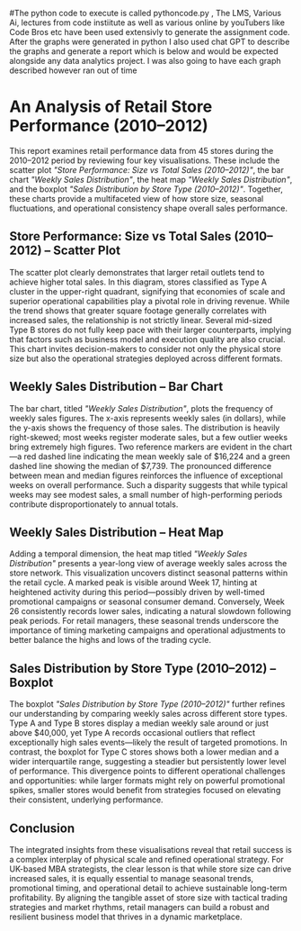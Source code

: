 #The python code to execute is called pythoncode.py ,  The LMS, Various Ai,  lectures from code instiitute as well as various  online by youTubers like Code Bros etc have been used extensivly to generate the assignment code.   After the graphs were generated in python I also used chat GPT to describe the graphs and generate a report which is below and would be expected alongside any data analytics project. I was also going to have each graph described however ran out of time
# An Analysis of Retail Store Performance (2010–2012)

This report examines retail performance data from 45 stores during the 2010–2012 period by reviewing four key visualisations. These include the scatter plot *"Store Performance: Size vs Total Sales (2010–2012)"*, the bar chart *"Weekly Sales Distribution"*, the heat map *"Weekly Sales Distribution"*, and the boxplot *"Sales Distribution by Store Type (2010–2012)"*. Together, these charts provide a multifaceted view of how store size, seasonal fluctuations, and operational consistency shape overall sales performance.

## Store Performance: Size vs Total Sales (2010–2012) – Scatter Plot

The scatter plot clearly demonstrates that larger retail outlets tend to achieve higher total sales. In this diagram, stores classified as Type A cluster in the upper-right quadrant, signifying that economies of scale and superior operational capabilities play a pivotal role in driving revenue. While the trend shows that greater square footage generally correlates with increased sales, the relationship is not strictly linear. Several mid-sized Type B stores do not fully keep pace with their larger counterparts, implying that factors such as business model and execution quality are also crucial. This chart invites decision-makers to consider not only the physical store size but also the operational strategies deployed across different formats.

## Weekly Sales Distribution – Bar Chart

The bar chart, titled *"Weekly Sales Distribution"*, plots the frequency of weekly sales figures. The x-axis represents weekly sales (in dollars), while the y-axis shows the frequency of those sales. The distribution is heavily right-skewed; most weeks register moderate sales, but a few outlier weeks bring extremely high figures. Two reference markers are evident in the chart—a red dashed line indicating the mean weekly sale of $16,224 and a green dashed line showing the median of $7,739. The pronounced difference between mean and median figures reinforces the influence of exceptional weeks on overall performance. Such a disparity suggests that while typical weeks may see modest sales, a small number of high-performing periods contribute disproportionately to annual totals.

## Weekly Sales Distribution – Heat Map

Adding a temporal dimension, the heat map titled *"Weekly Sales Distribution"* presents a year-long view of average weekly sales across the store network. This visualization uncovers distinct seasonal patterns within the retail cycle. A marked peak is visible around Week 17, hinting at heightened activity during this period—possibly driven by well-timed promotional campaigns or seasonal consumer demand. Conversely, Week 26 consistently records lower sales, indicating a natural slowdown following peak periods. For retail managers, these seasonal trends underscore the importance of timing marketing campaigns and operational adjustments to better balance the highs and lows of the trading cycle.

## Sales Distribution by Store Type (2010–2012) – Boxplot

The boxplot *"Sales Distribution by Store Type (2010–2012)"* further refines our understanding by comparing weekly sales across different store types. Type A and Type B stores display a median weekly sale around or just above $40,000, yet Type A records occasional outliers that reflect exceptionally high sales events—likely the result of targeted promotions. In contrast, the boxplot for Type C stores shows both a lower median and a wider interquartile range, suggesting a steadier but persistently lower level of performance. This divergence points to different operational challenges and opportunities: while larger formats might rely on powerful promotional spikes, smaller stores would benefit from strategies focused on elevating their consistent, underlying performance.

## Conclusion

The integrated insights from these visualisations reveal that retail success is a complex interplay of physical scale and refined operational strategy. For UK-based MBA strategists, the clear lesson is that while store size can drive increased sales, it is equally essential to manage seasonal trends, promotional timing, and operational detail to achieve sustainable long-term profitability. By aligning the tangible asset of store size with tactical trading strategies and market rhythms, retail managers can build a robust and resilient business model that thrives in a dynamic marketplace.
